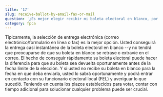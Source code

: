```yaml
---
title: '17'
slug: receive-ballot-by-email-fax-or-mail
question: '¿Es mejor elegir recibir mi boleta electoral en blanco, por correo electrónico/en línea, por fax o por correo postal?'
category: fpca
---
```

Típicamente, la selección de entrega electrónica (correo electrónico/formulario en línea o fax) es la mejor opción. Usted conseguirá la entrega casi instantánea de la boleta electoral en blanco --y no tendrá que preocuparse de que su boleta en blanco se retrase o extravíe en el correo. El hecho de conseguir rápidamente su boleta electoral puede hacer la diferencia para que su boleta sea devuelta oportunamente antes de la fecha límite de la elección. Y si usted no recibe su boleta en blanco para la fecha en que deba enviarla, usted lo sabrá oportunamente y podrá entrar en contacto con su funcionario electoral local (FEL) y averiguar lo que sucedió. Teniendo en cuenta los plazos establecidos para votar, contar con tiempo adicional para solucionar cualquier problema puede ser crucial.
